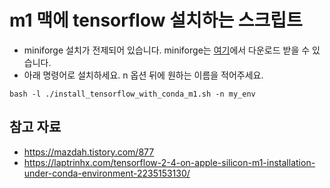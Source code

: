# m1 맥에 tensorflow 설치하는 스크립트
- miniforge 설치가 전제되어 있습니다. miniforge는 [여기](https://github.com/conda-forge/miniforge)에서 다운로드 받을 수 있습니다.
- 아래 명령어로 설치하세요. n 옵션 뒤에 원하는 이름을 적어주세요.

`bash -l ./install_tensorflow_with_conda_m1.sh -n my_env` 

## 참고 자료
- https://mazdah.tistory.com/877
- https://laptrinhx.com/tensorflow-2-4-on-apple-silicon-m1-installation-under-conda-environment-2235153130/
